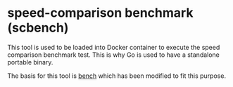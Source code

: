 # speed-comparison benchmark (scbench)
This tool is used to be loaded into Docker container to execute the speed comparison benchmark test. This is why Go is used to have a standalone portable binary.

The basis for this tool is [bench](https://github.com/Shravan-1908/bench) which has been modified to fit this purpose.
